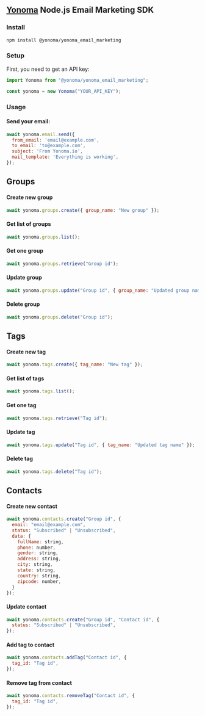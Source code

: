 ## [Yonoma](https://yonoma.io/) Node.js Email Marketing SDK
### Install
```bash
npm install @yonoma/yonoma_email_marketing
```
### Setup
First, you need to get an API key:
```javascript
import Yonoma from "@yonoma/yonoma_email_marketing";

const yonoma = new Yonoma("YOUR_API_KEY");
```
### Usage
#### Send your email:
```javascript
await yonoma.email.send({
  from_email: 'email@example.com',
  to_email: 'to@example.com',
  subject: 'From Yonoma.io',
  mail_template: 'Everything is working',
});
```
## Groups
#### Create new group
```javascript
await yonoma.groups.create({ group_name: "New group" });
```
#### Get list of groups
```javascript
await yonoma.groups.list();
```
#### Get one group
```javascript
await yonoma.groups.retrieve("Group id");
```
#### Update group
```javascript
await yonoma.groups.update("Group id", { group_name: "Updated group name" });
```
#### Delete group
```javascript
await yonoma.groups.delete("Group id");
```
## Tags
#### Create new tag
```javascript
await yonoma.tags.create({ tag_name: "New tag" });
```
#### Get list of tags
```javascript
await yonoma.tags.list();
```
#### Get one tag
```javascript
await yonoma.tags.retrieve("Tag id");
```
#### Update tag
```javascript
await yonoma.tags.update("Tag id", { tag_name: "Updated tag name" });
```
#### Delete tag
```javascript
await yonoma.tags.delete("Tag id");
```
## Contacts
#### Create new contact
```javascript
await yonoma.contacts.create("Group id", { 
  email: "email@example.com",
  status: "Subscribed" | "Unsubscribed",
  data: {
    fullName: string,
    phone: number,
    gender: string,
    address: string,
    city: string,
    state: string,
    country: string,
    zipcode: number,
  }
});
```
#### Update contact
```javascript
await yonoma.contacts.create("Group id", "Contact id", {
  status: "Subscribed" | "Unsubscribed",
});
```
#### Add tag to contact
```javascript
await yonoma.contacts.addTag("Contact id", {
  tag_id: "Tag id",
});
```
#### Remove tag from contact
```javascript
await yonoma.contacts.removeTag("Contact id", {
  tag_id: "Tag id",
});
```